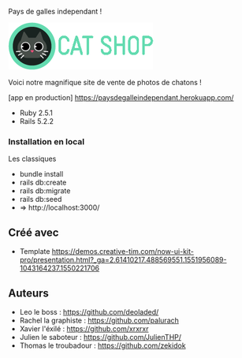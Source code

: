 Pays de galles independant !

![forthebadge](app/assets/images/logo_catshop2.png)

Voici notre magnifique site de vente de photos de chatons !

[app en production] https://paysdegalleindependant.herokuapp.com/

- Ruby 2.5.1
- Rails 5.2.2

### Installation en local

Les classiques

- bundle install
- rails db:create
- rails db:migrate
- rails db:seed
- => http://localhost:3000/


## Créé avec

- Template https://demos.creative-tim.com/now-ui-kit-pro/presentation.html?_ga=2.61410217.488569551.1551956089-1043164237.1550221706

## Auteurs

- Leo le boss : https://github.com/deoladed/
- Rachel la graphiste : https://github.com/palurach
- Xavier l'éxilé : https://github.com/xrxrxr
- Julien le saboteur : https://github.com/JulienTHP/
- Thomas le troubadour : https://github.com/zekidok

